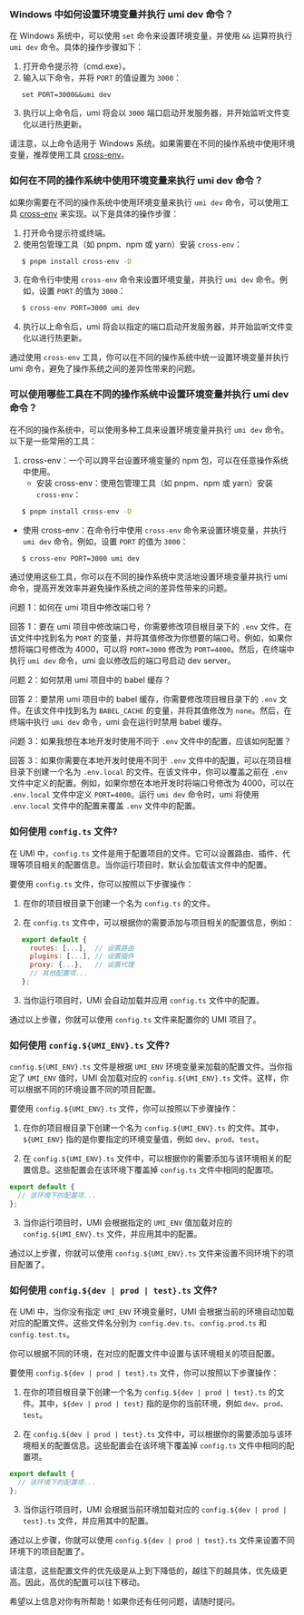 ### Windows 中如何设置环境变量并执行 umi dev 命令？

在 Windows 系统中，可以使用 `set` 命令来设置环境变量，并使用 `&&` 运算符执行 `umi dev` 命令。具体的操作步骤如下：

1. 打开命令提示符（cmd.exe）。
2. 输入以下命令，并将 `PORT` 的值设置为 `3000`：

```tsx
   set PORT=3000&&umi dev
```

3. 执行以上命令后，umi 将会以 `3000` 端口启动开发服务器，并开始监听文件变化以进行热更新。

请注意，以上命令适用于 Windows 系统。如果需要在不同的操作系统中使用环境变量，推荐使用工具 [cross-env](https://github.com/kentcdodds/cross-env)。

### 如何在不同的操作系统中使用环境变量来执行 umi dev 命令？

如果你需要在不同的操作系统中使用环境变量来执行 `umi dev` 命令，可以使用工具 [cross-env](https://github.com/kentcdodds/cross-env) 来实现。以下是具体的操作步骤：

1. 打开命令提示符或终端。
2. 使用包管理工具（如 pnpm、npm 或 yarn）安装 `cross-env`：

```bash
   $ pnpm install cross-env -D
```

3. 在命令行中使用 `cross-env` 命令来设置环境变量，并执行 `umi dev` 命令。例如，设置 `PORT` 的值为 `3000`：

```bash
   $ cross-env PORT=3000 umi dev
```

4. 执行以上命令后，umi 将会以指定的端口启动开发服务器，并开始监听文件变化以进行热更新。

通过使用 `cross-env` 工具，你可以在不同的操作系统中统一设置环境变量并执行 umi 命令，避免了操作系统之间的差异性带来的问题。

### 可以使用哪些工具在不同的操作系统中设置环境变量并执行 umi dev 命令？

在不同的操作系统中，可以使用多种工具来设置环境变量并执行 `umi dev` 命令。以下是一些常用的工具：

1. cross-env：一个可以跨平台设置环境变量的 npm 包，可以在任意操作系统中使用。
   - 安装 cross-env：使用包管理工具（如 pnpm、npm 或 yarn）安装 `cross-env`：

```bash
   $ pnpm install cross-env -D
```

- 使用 cross-env：在命令行中使用 `cross-env` 命令来设置环境变量，并执行 `umi dev` 命令。例如，设置 `PORT` 的值为 `3000`：

```bash
   $ cross-env PORT=3000 umi dev
```

通过使用这些工具，你可以在不同的操作系统中灵活地设置环境变量并执行 umi 命令，提高开发效率并避免操作系统之间的差异性带来的问题。

问题 1：如何在 umi 项目中修改端口号？

回答 1：要在 umi 项目中修改端口号，你需要修改项目根目录下的 `.env` 文件。在该文件中找到名为 `PORT` 的变量，并将其值修改为你想要的端口号。例如，如果你想将端口号修改为 4000，可以将 `PORT=3000` 修改为 `PORT=4000`。然后，在终端中执行 `umi dev` 命令，umi 会以修改后的端口号启动 dev server。

问题 2：如何禁用 umi 项目中的 babel 缓存？

回答 2：要禁用 umi 项目中的 babel 缓存，你需要修改项目根目录下的 `.env` 文件。在该文件中找到名为 `BABEL_CACHE` 的变量，并将其值修改为 `none`。然后，在终端中执行 `umi dev` 命令，umi 会在运行时禁用 babel 缓存。

问题 3：如果我想在本地开发时使用不同于 `.env` 文件中的配置，应该如何配置？

回答 3：如果你需要在本地开发时使用不同于 `.env` 文件中的配置，可以在项目根目录下创建一个名为 `.env.local` 的文件。在该文件中，你可以覆盖之前在 `.env` 文件中定义的配置。例如，如果你想在本地开发时将端口号修改为 4000，可以在 `.env.local` 文件中定义 `PORT=4000`。运行 `umi dev` 命令时，umi 将使用 `.env.local` 文件中的配置来覆盖 `.env` 文件中的配置。

### 如何使用 `config.ts` 文件?

在 UMI 中，`config.ts` 文件是用于配置项目的文件。它可以设置路由、插件、代理等项目相关的配置信息。当你运行项目时，默认会加载该文件中的配置。

要使用 `config.ts` 文件，你可以按照以下步骤操作：

1. 在你的项目根目录下创建一个名为 `config.ts` 的文件。

2. 在 `config.ts` 文件中，可以根据你的需要添加与项目相关的配置信息，例如：

```javascript
   export default {
     routes: [...],  // 设置路由
     plugins: [...], // 设置插件
     proxy: {...},   // 设置代理
     // 其他配置项...
   };
```

3. 当你运行项目时，UMI 会自动加载并应用 `config.ts` 文件中的配置。

通过以上步骤，你就可以使用 `config.ts` 文件来配置你的 UMI 项目了。

### 如何使用 `config.${UMI_ENV}.ts` 文件?

`config.${UMI_ENV}.ts` 文件是根据 `UMI_ENV` 环境变量来加载的配置文件。当你指定了 `UMI_ENV` 值时，UMI 会加载对应的 `config.${UMI_ENV}.ts` 文件。这样，你可以根据不同的环境设置不同的项目配置。

要使用 `config.${UMI_ENV}.ts` 文件，你可以按照以下步骤操作：

1. 在你的项目根目录下创建一个名为 `config.${UMI_ENV}.ts` 的文件。其中，`${UMI_ENV}` 指的是你要指定的环境变量值，例如 `dev`、`prod`、`test`。

2. 在 `config.${UMI_ENV}.ts` 文件中，可以根据你的需要添加与该环境相关的配置信息。这些配置会在该环境下覆盖掉 `config.ts` 文件中相同的配置项。

```javascript
export default {
  // 该环境下的配置项...
};
```

3. 当你运行项目时，UMI 会根据指定的 `UMI_ENV` 值加载对应的 `config.${UMI_ENV}.ts` 文件，并应用其中的配置。

通过以上步骤，你就可以使用 `config.${UMI_ENV}.ts` 文件来设置不同环境下的项目配置了。

### 如何使用 `config.${dev | prod | test}.ts` 文件?

在 UMI 中，当你没有指定 `UMI_ENV` 环境变量时，UMI 会根据当前的环境自动加载对应的配置文件。这些文件名分别为 `config.dev.ts`、`config.prod.ts` 和 `config.test.ts`。

你可以根据不同的环境，在对应的配置文件中设置与该环境相关的项目配置。

要使用 `config.${dev | prod | test}.ts` 文件，你可以按照以下步骤操作：

1. 在你的项目根目录下创建一个名为 `config.${dev | prod | test}.ts` 的文件。其中，`${dev | prod | test}` 指的是你的当前环境，例如 `dev`、`prod`、`test`。

2. 在 `config.${dev | prod | test}.ts` 文件中，可以根据你的需要添加与该环境相关的配置信息。这些配置会在该环境下覆盖掉 `config.ts` 文件中相同的配置项。

```javascript
export default {
  // 该环境下的配置项...
};
```

3. 当你运行项目时，UMI 会根据当前环境加载对应的 `config.${dev | prod | test}.ts` 文件，并应用其中的配置。

通过以上步骤，你就可以使用 `config.${dev | prod | test}.ts` 文件来设置不同环境下的项目配置了。

请注意，这些配置文件的优先级是从上到下降低的，越往下的越具体，优先级更高。因此，高优的配置可以往下移动。

希望以上信息对你有所帮助！如果你还有任何问题，请随时提问。
